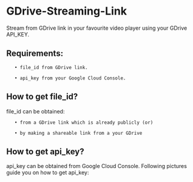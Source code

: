 # GDrive-Streaming-Link
Stream from GDrive link in your favourite video player using your GDrive API_KEY.

## Requirements:
       • file_id from GDrive link.
       
       • api_key from your Google Cloud Console.
       
## How to get file_id?
file_id can be obtained: 
       
       • from a GDrive link which is already publicly (or)
       
       • by making a shareable link from a your GDrive
       
## How to get api_key?
api_key can be obtained from Google Cloud Console. Following pictures guide you on how to get api_key:
